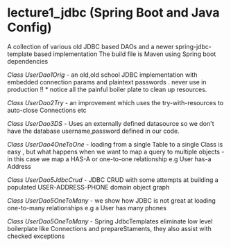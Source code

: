 # lecture1_jdbc (Spring Boot and Java Config)
A collection of various old JDBC based DAOs and a newer spring-jdbc-template based implementation
The build file is Maven using Spring boot dependencies

*Class UserDao1Orig* - an old,old school JDBC implementation with embedded connection params and plaintext passwords . never use in production !!
                      * notice all the painful boiler plate to clean up resources.

*Class UserDao2Try* - an improvement which uses the try-with-resources to auto-close Connections etc

*Class UserDao3DS*  - Uses an externally defined datasource so we don't have the database username,password defined in our code.

*Class UserDao4OneToOne*  - loading from a single Table to a single Class is easy , but what happens when we want to map a query to multiple objects
                        - in this case we map a HAS-A or one-to-one relationship e.g User has-a Address

*Class UserDao5JdbcCrud*  - JDBC CRUD with some attempts at building a populated USER-ADDRESS-PHONE domain object graph

*Class UserDao5OneToMany*  - we show how JDBC is not great at loading one-to-many relationships  e.g a User has many phones

*Class UserDao5OneToMany* - Spring JdbcTemplates eliminate low level boilerplate like Connections and prepareStaments, they also assist with checked exceptions


